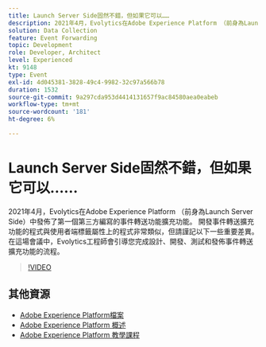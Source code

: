 ```yaml
---
title: Launch Server Side固然不錯，但如果它可以……
description: 2021年4月，Evolytics在Adobe Experience Platform （前身為Launch Server Side）中發佈了第一個第三方編寫的事件轉送功能擴充功能。 開發事件轉送擴充功能的程式與使用者端標籤屬性上的程式非常類似，但請謹記以下一些重要差異。 在這場會議中，Evolytics工程師會引導您完成設計、開發、測試和發佈事件轉送擴充功能的流程。
solution: Data Collection
feature: Event Forwarding
topic: Development
role: Developer, Architect
level: Experienced
kt: 9148
type: Event
exl-id: 4d045381-3828-49c4-9982-32c97a566b78
duration: 1532
source-git-commit: 9a297cda953d4414131657f9ac84580aea0eabeb
workflow-type: tm+mt
source-wordcount: '181'
ht-degree: 6%

---
```


# Launch Server Side固然不錯，但如果它可以……

2021年4月，Evolytics在Adobe Experience Platform （前身為Launch Server Side）中發佈了第一個第三方編寫的事件轉送功能擴充功能。 開發事件轉送擴充功能的程式與使用者端標籤屬性上的程式非常類似，但請謹記以下一些重要差異。 在這場會議中，Evolytics工程師會引導您完成設計、開發、測試和發佈事件轉送擴充功能的流程。

>[!VIDEO](https://video.tv.adobe.com/v/337591/?quality=12&learn=on&hidetitle=true)

## 其他資源

- [Adobe Experience Platform檔案](https://experienceleague.adobe.com/docs/experience-platform.html?lang=zh-Hant)
- [Adobe Experience Platform 概述](https://experienceleague.adobe.com/docs/experience-platform/landing/home.html?lang=zh-Hant)
- [Adobe Experience Platform 教學課程](https://experienceleague.adobe.com/docs/platform-learn/tutorials/overview.html?lang=zh-Hant)
